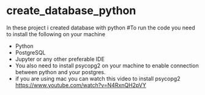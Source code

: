 # create_database_python

In these project i created database with python
#To run the code you need to install the following on your machine

- Python
- PostgreSQL
- Jupyter or any other preferable IDE
- You also need to install psycopg2 on your machine to enable connection between python and your postgres.
- if you are using mac you can watch this video to install psycopg2
  https://www.youtube.com/watch?v=N4RxnQH2pVY
